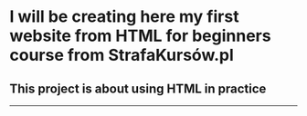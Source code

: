 # I will be creating here my first website from HTML for beginners course from StrafaKursów.pl
## This project is about using HTML in practice  
---
